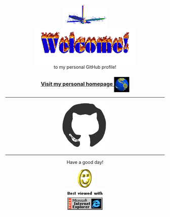 <div align="center">
<img src="img/fan-1.gif" alt="Fan" align="center">
</div>

<div align="center">
<img src="img/welcome-fire.gif" alt="Welcome" align="center">
</div>

<div align="center">
to my personal GitHub profile!
</div>

<h3 align="center">
<a href="https://github.com/Hrishabh57Dev">Visit my personal homepage
<script src="https://tryhackme.com/badge/1118482"></script>
<img src="img/website.gif" alt="Visit homepage" align="center">
</a>
</h3>

<hr>

<div align="center">
<img src="img/octo.gif" alt="GitHub Logo" width="150" height="150" />
</div>

<hr>

<div align="center">
<p>Have a good day!</p>
<div>
<img src="img/smile.gif" alt="Smiley" align="center">
</div>
</div>



<div align="center">
<img src="img/ie.jpg" alt="Best viewed with Microsoft Internet Explorer" align="center" width="128">
</div>
